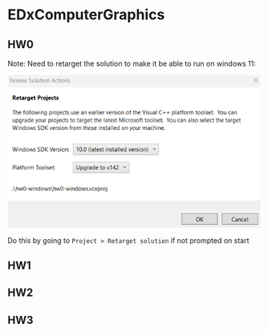 # EDxComputerGraphics

## HW0
Note: Need to retarget the solution to make it be able to run on windows 11:

![Alt text](image.png)

Do this by going to `Project > Retarget solution` if not prompted on start

## HW1

## HW2

## HW3
